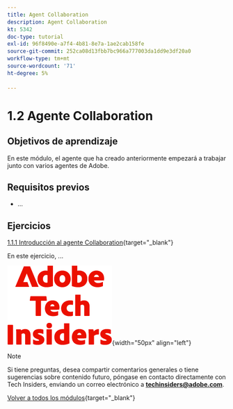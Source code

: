 ```yaml
---
title: Agent Collaboration
description: Agent Collaboration
kt: 5342
doc-type: tutorial
exl-id: 96f8490e-a7f4-4b81-8e7a-1ae2cab158fe
source-git-commit: 252ca08d13fbb7bc966a777003da1dd9e3df20a0
workflow-type: tm+mt
source-wordcount: '71'
ht-degree: 5%

---
```


# 1.2 Agente Collaboration

## Objetivos de aprendizaje

En este módulo, el agente que ha creado anteriormente empezará a trabajar junto con varios agentes de Adobe.

## Requisitos previos

- ...

## Ejercicios

[1.1.1 Introducción al agente Collaboration](./ex1.md){target="_blank"}

En este ejercicio, ...

![Perspectivas técnicas](./../../../assets/images/techinsiders.png){width="50px" align="left"}

>[!NOTE]
>
>Si tiene preguntas, desea compartir comentarios generales o tiene sugerencias sobre contenido futuro, póngase en contacto directamente con Tech Insiders, enviando un correo electrónico a **techinsiders@adobe.com**.

[Volver a todos los módulos](../../../overview.md){target="_blank"}
